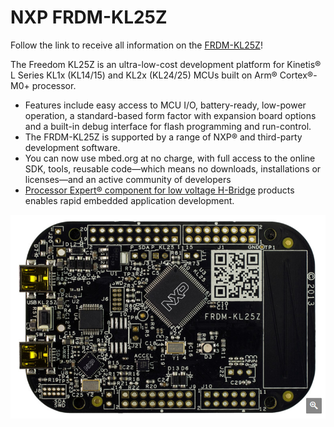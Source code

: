 # NXP FRDM-KL25Z

Follow the link to receive all information on the [FRDM-KL25Z](https://www.nxp.com/products/processors-and-microcontrollers/arm-based-processors-and-mcus/kinetis-cortex-m-mcus/l-seriesultra-low-powerm0-plus/freedom-development-platform-for-kinetis-kl14-kl15-kl24-kl25-mcus:FRDM-KL25Z)!

The Freedom KL25Z is an ultra-low-cost development platform for Kinetis® L Series KL1x \(KL14/15\) and KL2x \(KL24/25\) MCUs built on Arm® Cortex®-M0+ processor.

* Features include easy access to MCU I/O, battery-ready, low-power operation, a standard-based form factor with expansion board options and a built-in debug interface for flash programming and run-control.
* The FRDM-KL25Z is supported by a range of NXP® and third-party development software.
* You can now use mbed.org at no charge, with full access to the online SDK, tools, reusable code—which means no downloads, installations or licenses—and an active community of developers
* [Processor Expert® component for low voltage H-Bridge](https://www.nxp.com/products/power-management/motor-drivers/h-bridges/embedded-component-low-voltage-h-bridge:LVHBRIDGE-PEXPERT) products enables rapid embedded application development.

![](../../../.gitbook/assets/grafik%20%2810%29.png)

